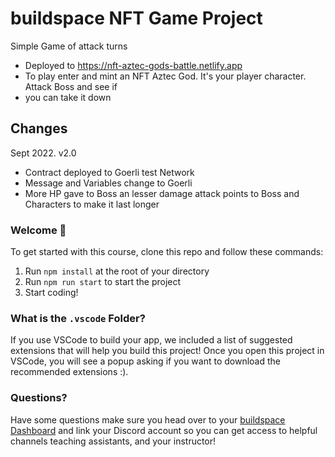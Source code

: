 # buildspace NFT Game Project

Simple Game of attack turns

* Deployed to https://nft-aztec-gods-battle.netlify.app
* To play enter and mint an NFT  Aztec God. It's your player character. Attack Boss and see if
* you can take it down

## Changes

Sept 2022. v2.0 
  *  Contract deployed to Goerli test Network
  *  Message and Variables change to Goerli
  *  More HP gave to Boss an lesser damage attack points to Boss and Characters to make it last longer

### **Welcome 👋**
To get started with this course, clone this repo and follow these commands:

1. Run `npm install` at the root of your directory
2. Run `npm run start` to start the project
3. Start coding!

### What is the `.vscode` Folder?
If you use VSCode to build your app, we included a list of suggested extensions that will help you build this project! Once you open this project in VSCode, you will see a popup asking if you want to download the recommended extensions :).


### **Questions?**
Have some questions make sure you head over to your [buildspace Dashboard](https://app.buildspace.so/courses/CO5cc2751b-e878-41c4-99fa-a614dc910ee9) and link your Discord account so you can get access to helpful channels teaching assistants, and your instructor!
